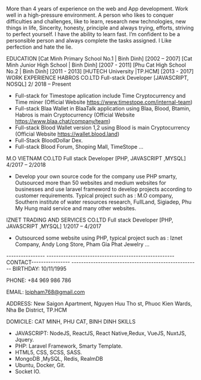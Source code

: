 More than 4  years of experience on the web and App development. 
Work well in a high-pressure environment.
A person who likes to conquer difficulties and challenges, like to learn, research new technologies, new things in life, Sincerity, honesty, principle and always trying, efforts, striving to perfect yourself.
I have the ability to learn fast.
I’m confident to be a personsible person and always complete the tasks assigned.
I Like perfection and hate the lie.


EDUCATION
[Cat Minh Primary School No.1 | Binh Dinh] [2002 – 2007]
[Cat Minh Junior High School | Binh Dinh] [2007 - 2011]
[Phu Cat High School No.2 | Binh Dinh] [2011 - 2013]
[HUTECH University |TP.HCM] [2013 - 2017]
WORK EXPERIENCE
HABROS CO.LTD
Full-stack Developer [JAVASCRIPT, NOSQL]
2/ 2018 – Present
- Full-stack for Timestope aplication include Time Cryptocurrency and Time miner (Official Website https://www.timestope.com/internal-team)
- Full-stack Blaa Wallet in BlaaTalk application using Blaa, Blood, Btamin, Habros is main Cryptocurrency (Official Website https://www.blaa.chat/company/team)
- Full-stack Blood Wallet version 1,2 using Blood is main Cryptocurrency  (Official Website https://wallet.blood.land)
- Full-Stack BloodDollar Dex.
- Full-stack Blood Forum, Shoping Mall, TimeStope …

M.O VIETNAM CO.LTD
Full stack Developer  [PHP, JAVASCRIPT ,MYSQL]
4/2017 – 2/2018
- Develop your own source code for the company use PHP smarty, Outsourced more than 50 websites and medium websites for businesses and use laravel frameword to develop projects according to customer requirements. Typical project such as : M.O company, Southern institute of water resources research, FullLand, Sigiadep, Phu My Hung maid service and many other websites.

IZNET TRADING AND SERVICES CO.LTD
Full stack Developer [PHP, JAVASCRIPT ,MYSQL]
1/2017 – 4/2017
- Outsourced some website using PHP, typical project such as : Iznet Company, Andy Long Store, Pham Gia Phat Jewelry …




---------------- -----------------------------------------------------CONTACT---------------- -----------------------------------------------------
BIRTHDAY: 10/11/1995

PHONE:
+84 969 986 786

EMAIL:
loipham768@gmail.com

ADDRESS:
New Saigon Apartment, Nguyen Huu Tho st, Phuoc Kien Wards, Nha Be District, TP.HCM

DOMICILE:
CAT MINH, PHU CAT, BINH DINH
SKILLS
- JAVASCRIPT: NodeJS, ReactJS, React Native,Redux, VueJS, NuxtJS, Jquery.
- PHP: Laravel Framework, Smarty Template.
- HTML5, CSS, SCSS, SASS.
- MongoDB ,MySQL, Redis, RealmDB
- Ubuntu, Docker, Git.
- Socket IO.


